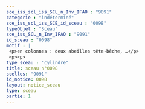 ```yaml
---
sce_iss_scl_iss_SCL_n_Inv_IFAO : "9091"
categorie : "indéterminé"
sce_iss_scl_iss_SCE_id_sceau : "0098"
typeObjet : "Sceau"
sce_iss_SCL_n_Inv_IFAO : "9091"
id_sceau : "0098"
motif : |
 <p>en colonnes : deux abeilles tête-bêche, …</p>
 <p><p>
type_sceau : "cylindre"
title: sceau n°0098
scelles: "9091"
id_notice: 0098
layout: notice_sceau
type: sceau
partie: 1
---
```

